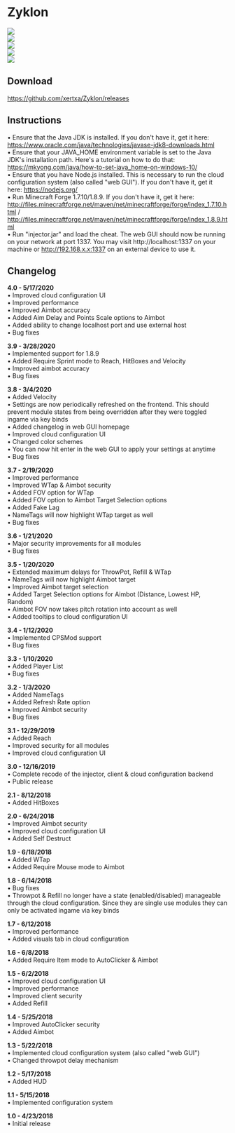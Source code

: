 # Zyklon
![](https://i.imgur.com/Zwo2Onog.png)<br>
![](https://i.imgur.com/li08zjx.png)<br>
![](https://i.imgur.com/sX2f3fV.png)<br>
![](https://i.imgur.com/UqEBubd.png)<br>
![](https://i.imgur.com/SPnRt07.png)

## Download
https://github.com/xertxa/Zyklon/releases

## Instructions
• Ensure that the Java JDK is installed. If you don't have it, get it here: https://www.oracle.com/java/technologies/javase-jdk8-downloads.html<br>
• Ensure that your JAVA_HOME environment variable is set to the Java JDK's installation path. Here's a tutorial on how to do that: https://mkyong.com/java/how-to-set-java_home-on-windows-10/<br>
• Ensure that you have Node.js installed. This is necessary to run the cloud configuration system (also called "web GUI"). If you don't have it, get it here: https://nodejs.org/<br>
• Run Minecraft Forge 1.7.10/1.8.9. If you don't have it, get it here: http://files.minecraftforge.net/maven/net/minecraftforge/forge/index_1.7.10.html / http://files.minecraftforge.net/maven/net/minecraftforge/forge/index_1.8.9.html<br>
• Run "injector.jar" and load the cheat. The web GUI should now be running on your network at port 1337. You may visit http://localhost:1337 on your machine or http://192.168.x.x:1337 on an external device to use it.

## Changelog
**4.0 - 5/17/2020**<br>
• Improved cloud configuration UI<br>
• Improved performance<br>
• Improved Aimbot accuracy<br>
• Added Aim Delay and Points Scale options to Aimbot<br>
• Added ability to change localhost port and use external host<br>
• Bug fixes

**3.9 - 3/28/2020**<br>
• Implemented support for 1.8.9<br>
• Added Require Sprint mode to Reach, HitBoxes and Velocity<br>
• Improved aimbot accuracy<br>
• Bug fixes 

**3.8 - 3/4/2020**<br>
• Added Velocity<br>
• Settings are now periodically refreshed on the frontend. This should prevent module states from being overridden after they were toggled ingame via key binds<br>
• Added changelog in web GUI homepage<br>
• Improved cloud configuration UI<br>
• Changed color schemes<br>
• You can now hit enter in the web GUI to apply your settings at anytime<br>
• Bug fixes 

**3.7 - 2/19/2020**<br>
• Improved performance<br>
• Improved WTap & Aimbot security<br>
• Added FOV option for WTap<br>
• Added FOV option to Aimbot Target Selection options<br>
• Added Fake Lag<br>
• NameTags will now highlight WTap target as well<br>
• Bug fixes

**3.6 - 1/21/2020**<br>
• Major security improvements for all modules<br>
• Bug fixes

**3.5 - 1/20/2020**<br>
• Extended maximum delays for ThrowPot, Refill & WTap<br>
• NameTags will now highlight Aimbot target<br>
• Improved Aimbot target selection<br>
• Added Target Selection options for Aimbot (Distance, Lowest HP, Random)<br>
• Aimbot FOV now takes pitch rotation into account as well<br>
• Added tooltips to cloud configuration UI

**3.4 - 1/12/2020**<br>
• Implemented CPSMod support<br>
• Bug fixes

**3.3 - 1/10/2020**<br>
• Added Player List<br>
• Bug fixes
 
**3.2 - 1/3/2020**<br>
• Added NameTags<br>
• Added Refresh Rate option<br>
• Improved Aimbot security<br>
• Bug fixes

**3.1 - 12/29/2019**<br>
• Added Reach<br>
• Improved security for all modules<br>
• Improved cloud configuration UI

**3.0 - 12/16/2019**<br>
• Complete recode of the injector, client & cloud configuration backend<br>
• Public release

**2.1 - 8/12/2018**<br>
• Added HitBoxes

**2.0 - 6/24/2018**<br>
• Improved Aimbot security<br>
• Improved cloud configuration UI<br>
• Added Self Destruct

**1.9 - 6/18/2018**<br>
• Added WTap<br>
• Added Require Mouse mode to Aimbot

**1.8 - 6/14/2018**<br>
• Bug fixes<br>
• Throwpot & Refill no longer have a state (enabled/disabled) manageable through the cloud configuration. Since they are single use modules they can only be activated ingame via key binds

**1.7 - 6/12/2018**<br>
• Improved performance<br>
• Added visuals tab in cloud configuration

**1.6 - 6/8/2018**<br>
• Added Require Item mode to AutoClicker & Aimbot

**1.5 - 6/2/2018**<br>
• Improved cloud configuration UI<br>
• Improved performance<br>
• Improved client security<br>
• Added Refill

**1.4 - 5/25/2018**<br>
• Improved AutoClicker security<br>
• Added Aimbot

**1.3 - 5/22/2018**<br>
• Implemented cloud configuration system (also called "web GUI")<br>
• Changed throwpot delay mechanism

**1.2 - 5/17/2018**<br>
• Added HUD

**1.1 - 5/15/2018**<br>
• Implemented configuration system

**1.0 - 4/23/2018**<br>
• Initial release
